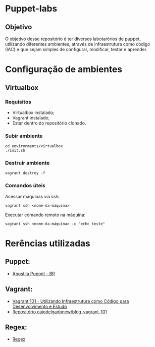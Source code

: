 
# Puppet-labs

## Objetivo

O objetivo desse repositório é ter diversos labotarórios de puppet, utilizando diferentes ambientes, através de infraestrutura como código (IAC) e que sejam simples de configurar, modificar, testar e aprender.

# Configuração de ambientes

## Virtualbox

### Requisitos

- Virtualbox instalado;
- Vagrant instalado;
- Estar dentro do repositório clonado.

### Subir ambiente

    cd environments/virtualbox
    ./init.sh

### Destruir ambiente

    vagrant destroy -f

### Comandos úteis

Acessar máquinas via ssh:

    vagrant ssh <nome-da-máquina>

Executar comando remoto na máquina:

    vagrant ssh <nome-da-máquina> -c "echo teste"

# Rerências utilizadas

## Puppet:

- [Apostila Puppet - BR](https://github.com/puppet-br/apostila-puppet)

## Vagrant:

- [Vagrant 101 - Utilizando Infraestrutura como Código para Desenvolvimento e Estudo](https://www.youtube.com/watch?v=PX6OmeIbjC4)
- [Repositório caiodelgadonew/blog-vagrant-101](https://github.com/caiodelgadonew/blog-vagrant-101)

## Regex:

- [Regex](https://aurelio.net/shell/canivete/#metacaracteres)

